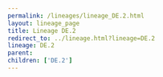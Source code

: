 ```yaml
---
permalink: /lineages/lineage_DE.2.html
layout: lineage_page
title: Lineage DE.2
redirect_to: ../lineage.html?lineage=DE.2
lineage: DE.2
parent: 
children: ['DE.2']
---
```

